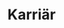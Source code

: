 ---
layout: base
title: Karriär
hero-heading: "Karriär"
hero-body: "Vi söker ständigt efter talangfulla medarbetare."
---